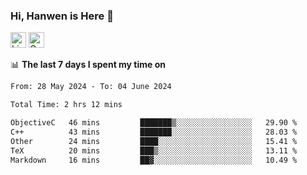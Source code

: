 ### Hi, Hanwen is Here 👋
<p>
	<a href="https://www.linkedin.com/in/liu-hanwen/"><img src="https://img.shields.io/badge/@hanwen-0A66C2?style=flat&logo=LinkedIn&logoColor=white" alt="Linkedin"  height="25px"/></a> 
	<a href="https://scholar.google.com/citations?user=HDF0su0AAAAJ"><img src="https://img.shields.io/badge/scholar-4385FE.svg?&style=plastic&logo=google-scholar&logoColor=white" alt="Google Scholar" height="25px"> </a>
</p>

📊 **The last 7 days I spent my time on** 
<!--START_SECTION:waka-->

```txt
From: 28 May 2024 - To: 04 June 2024

Total Time: 2 hrs 12 mins

ObjectiveC   46 mins         ███████▒░░░░░░░░░░░░░░░░░   29.90 %
C++          43 mins         ███████░░░░░░░░░░░░░░░░░░   28.03 %
Other        24 mins         ████░░░░░░░░░░░░░░░░░░░░░   15.41 %
TeX          20 mins         ███▒░░░░░░░░░░░░░░░░░░░░░   13.11 %
Markdown     16 mins         ██▓░░░░░░░░░░░░░░░░░░░░░░   10.49 %
```

<!--END_SECTION:waka-->


<!--
**david990917/david990917** is a ✨ _special_ ✨ repository because its `README.md` (this file) appears on your GitHub profile.

Here are some ideas to get you started:

- 🔭 I’m currently working on ...
- 🌱 I’m currently learning ...
- 👯 I’m looking to collaborate on ...
- 🤔 I’m looking for help with ...
- 💬 Ask me about ...
- 📫 How to reach me: ...
- 😄 Pronouns: ...
- ⚡ Fun fact: ...
-->

